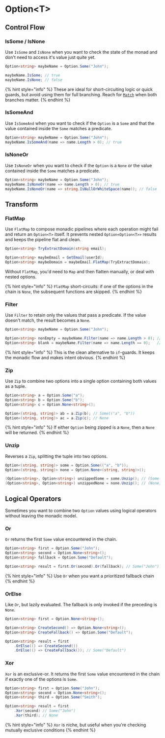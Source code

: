 # Option\<T>

## Control Flow

### IsSome / IsNone

Use `IsSome` and `IsNone` when you want to check the state of the monad and don't need to access it's value just quite yet.

```csharp
Option<string> maybeName = Option.Some("John");

maybeName.IsSome; // true
maybeName.IsNone; // false
```

{% hint style="info" %}
These are ideal for short-circuiting logic or quick guards, but avoid using them for full branching. Reach for [`Match`](../core-functionality.md#match) when both branches matter.
{% endhint %}

### IsSomeAnd

Use `IsSomeAnd` when you want to check if the `Option` is a `Some` and that the value contained inside the `Some` matches a predicate.

```csharp
Option<string> maybeName = Option.Some("John");
maybeName.IsSomeAnd(name => name.Length > 0); // true
```

### IsNoneOr

Use `IsNoneOr` when you want to check if the `Option` is a `None` or the value contained inside the `Some` matches a predicate.

```csharp
Option<string> maybeName = Option.Some("John");
maybeName.IsNoneOr(name => name.Length > 0); // true
maybeName.IsNoneOr(name => string.IsNullOrWhiteSpace(name)); // false
```

## Transform

### FlatMap

Use `FlatMap` to compose monadic pipelines where each operation might fail and return an `Option<T>` itself.  It prevents nested `Option<Option<T>>` results and keeps the pipeline flat and clean.

```csharp
Option<string> TryExtractDomain(string email);

Option<string> maybeEmail = GetEmail(userId);
Option<string> maybeDomain = maybeEmail.FlatMap(TryExtractDomain);
```

Without `FlatMap`, you'd need to `Map` and then flatten manually, or deal with nested options.

{% hint style="info" %}
`FlatMap` short-circuits: if one of the options in the chain is `None`, the subsequent functions are skipped.
{% endhint %}

### Filter

Use `Filter` to retain only the values that pass a predicate. If the value doesn't match, the result becomes a `None`.

```csharp
Option<string> maybeName = Option.Some("John");

Option<string> nonEmpty = maybeName.Filter(name => name.Length > 0); // Some("John")
Option<string> blank = maybeName.Filter(name => name.Length == 0);   //  None
```

{% hint style="info" %}
This is the clean alternative to `if`-guards. It keeps the monadic flow and makes intent obvious.
{% endhint %}

### Zip

Use `Zip` to combine two options into a single option containing both values as a tuple.

```csharp
Option<string> a = Option.Some("a");
Option<string> b = Option.Some("b");
Option<string> c = Option.None<string>();

Option<(string, string)> ab = a.Zip(b); // Some(("a", "b"))
Option<(string, string)> ac = a.Zip(c); // None
```

{% hint style="info" %}
If either `Option` being zipped is a `None`, then a `None` will be returned.
{% endhint %}

### Unzip

Reverses a `Zip`, splitting the tuple into two options.

```csharp
Option<(string, string)> some = Option.Some(("a", "b"));
Option<(string, string)> none = Option.None<(string, string)>();

(Option<string>, Option<string>) unzippedSome = some.Unzip(); // (Some("a"), Some("b"))
(Option<string>, Option<string>) unzippedNone = none.Unzip(); // (None, None)
```

## Logical Operators

Sometimes you want to combine two `Option` values using logical operators without leaving the monadic model.

### Or

`Or` returns the first `Some` value encountered in the chain.

```csharp
Option<string> first = Option.Some("John");
Option<string> second = Option.None<string>();
Option<string> fallback = Option.Some("Default");

Option<string> result = first.Or(second).Or(fallback); // Some("John")
```

{% hint style="info" %}
Use `Or` when you want a prioritized fallback chain
{% endhint %}

### OrElse

Like `Or`, but lazily evaluated. The fallback is only invoked if the preceding is `None`.

```csharp
Option<string> first = Option.None<string>();

Option<string> CreateSecond() => Option.None<string>();
Option<string> CreateFallback() => Option.Some("Default");

Option<string> result = first
    .OrElse(() => CreateSecond())
    .OrElse(() => CreateFallback()); // Some("Default")
```

### Xor

`Xor` is an exclusive-or. It returns the first `Some` value encountered in the chain if exactly one of the options is `Some`.

```csharp
Option<string> first = Option.Some("John");
Option<string> second = Option.None<string>();
Option<string> third = Option.Some("Smith");

Option<string> result = first
    .Xor(second) // Some("John")
    .Xor(third); // None
```

{% hint style="info" %}
`Xor` is niche, but useful when you're checking mutually exclusive conditions
{% endhint %}
